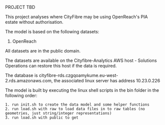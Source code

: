 PROJECT TBD

This project analyses where CityFibre may be using OpenReach's PIA estate without authorisation.

The model is based on the following datasets:
1. OpenReach 

All datasets are in the public domain.

The datasets are available on the Cityfibre-Analytics AWS host - Solutions Operations can restore this host
if the data is required.

The database is cityfibre-rds.czgqoamykume.eu-west-2.rds.amazonaws.com, the associated linux server has address 10.23.0.226


The model is built by executing the linux shell scripts in the bin folder in the following order:

	1. run init.sh to create the data model and some helper functions
	2. run load.sh with raw to load data files in to raw tables (no geometries, just string/integer representations)
	3. run load.sh with public to get 